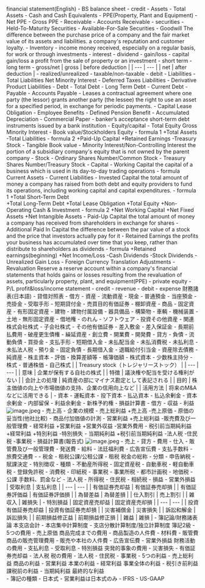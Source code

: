 financial statement(English)
        - BS balance sheet
            - credit
                - Assets
                    - Total Assets
                    - Cash and Cash Equivalents
                    - PPE(Property, Plant and Equipment)
                        - Net PPE
                        - Gross PPE
                    - Receivable
                        - Accounts Receivable
                    - securities
                        - Held-To-Maturity Securities
                        - Available-For-Sale Securities
                    - Goodwill
                        The difference between the purchase price of a company and the fair market value of its assets and liabilities.
                        a company's reputation and customer loyalty. 
                    - Inventory
                    - income
                        money received, especially on a regular basis, for work or through investments
                        - interest
                        - dividend
                        - gain/loss
                            - capital gain/loss
                                a profit from the sale of property or an investment
                                - short term
                                - long term
                            - gross/net
                                | gross | before deduction |
                                | --- | --- |
                                | net | after deduction  |
                            - realized/unrealized
                            - taxable/non-taxable
            - debit
                - Liabilities
                    - Total Liabilities Net Minority Interest
                    - Deferred Taxes Liabilities
                    - Derivative Product Liabilities
                    - Debt
                        - Total Debt
                        - Long Term Debt
                        - Current Debt
                    - Payable
                        - Accounts Payable
                    - Leases
                        a contractual agreement where one party (the lessor) grants another party (the lessee) the right to use an asset for a specified period, in exchange for periodic payments.
                        - Capital Lease Obligation
                    - Employee Benefits
                    - Defined Pension Benefit
                    - Accumulated Depreciation
                    - Commercial Paper
                    - banker’s acceptance
                        short-term debt instruments issued by a bank institution
                - Equity/capital
                    - Total Equity Gross Minority Interest
                    - Book value/Stockholders Equity
                        - formula 1
                            +Total Assets 
                            -Total Liabilities
                        - formula 2
                            +Paid-Up Capital 
                            +Retained Earnings 
                            -Treasury Stock
                        - Tangible Book value
                    - Minority Interest/Non-Controlling Interest
                        the portion of a subsidiary company's equity that is not owned by the parent company
                    - Stock
                        - Ordinary Shares Number/Common Stock
                        - Treasury Shares Number/Treasury Stock
                    - Capital
                        - Working Capital
                            the capital of a business which is used in its day-to-day trading operations
                            - formula
                                Current Assets - Current Liabilities
                        - Invested Capital
                            the total amount of money a company has raised from both debt and equity providers to fund its operations, including working capital and capital expenditures.
                            - formula 1
                                +Total Short-Term Debt  
                                +Total Long-Term Debt 
                                +Total Lease Obligation 
                                +Total Equity 
                                +Non-Operating Cash & Investment
                            - formula 2
                                +Net Working Capital
                                +Net Fixed Assets
                                +Net Intangible Assets
                        - Paid-Up Capital
                            the total amount of money a company has received from shareholders in exchange for shares
                        - Additional Paid In Capital
                            the difference between the par value of a stock and the price that investors actually pay for it
                    - Retained Earnings
                        the profits your business has accumulated over time that you keep, rather than distribute to shareholders as dividends
                        - formula
                            +Retained earnings(beginning)
                            +Net Income/Loss
                            -Cash Dividends
                            -Stock Dividends
                    - Unrealized Gain Loss
                    - Foreign Currency Translation Adjustments
                    - Revaluation Reserve
                        a reserve account within a company's financial statements that holds gains or losses resulting from the revaluation of assets, particularly property, plant, and equipment(PPE)
                    - private equity
        - P/L profit&loss/income statement
            - credit
                - revenue
            - debit
                - expense
財務諸表(日本語)
        - 貸借対照表
            - 借方
                - 資産
                    - 流動資産
                        - 現金
                        - 普通預金
                        - 当座預金
                        - 売掛金
                        - 受取手形
                        - 短期貸付金
                        - 売買目的有価証券
                        - 棚卸資産
                        - 商品
                    - 固定資産
                        - 有形固定資産
                            - 建物
                            - 建物付属設備
                            - 器具備品
                            - 構築物
                            - 車輌
                            - 機械装置
                            - 土地
                        - 無形固定資産
                            - 借地権
                            - のれん
                            - ソフトウェア
                        - 投資その他資産
                            - 関連株式会社株式
                            - 子会社株式
                            - その他有価証券
                            - 差入敷金
                            - 差入保証金
                            - 長期前払費用
                            - 破産更生債権
                    - 繰延資産
                        - 創立費
                        - 開業費
                        - 開発費
            - 貸方
                - 負債
                    - 流動負債
                        - 買掛金
                        - 支払手形
                        - 短期借入金
                        - 未払配当金
                        - 未払消費税
                        - 未払利息
                        - 未払法人税
                        - 預り金
                    - 固定負債
                        - 長期借入金
                        - 退職給付引当金
                        - 資産除去債務
                - 純資産
                    - 株主資本
                    - 評価・換算差額等
                    - 帳簿価額
                    - 株式資本
                    - 少数株主持分
                    - 株式
                        - 普通株価
                        - 自己株式
                            |  | Treasury stock（トレジャリーストック） |
                            | --- | --- |
                            | 意味 | 企業が保有する自社の株式 |
                            | 特徴 | 議決権や配当を受ける権利がない |
                            | 会計上の処理 | 純資産の部にマイナス勘定として表記される |
                            | 目的 | 株主価値の向上や市場価値の支持、企業の信用向上など |
                            | 活用方法 | 将来のM&Aなどに活用できる |
                    - 資本
                        - 運転資本
                        - 投下資本
                        - 払込資本
                        - 払込余剰金
                        - 資本余剰金
                    - 内部留保
                    - 利益余剰金
                    - 新株予約権
        - 損益計算書
            - 借方
                - 収益
                    - 利益
                        ![image.jpeg](学問%20academics/notion/economics/ExportBlock-5173355a-40b0-4550-b453-181e6713355d-Part-1/image%203.jpeg)
                        - 売上高
                            - 企業の規模
                        - 売上総利益
                            +売上高
                            -売上原価
                            - 原価の妥当性(他社比較)
                            - 商品付加価値の計測
                        - 営業利益
                            +売上総利益
                            -販売費及び一般管理費
                        - 経常利益
                            +営業利益
                            +営業外収益
                            -営業外費用
                        - 税引前当期純利益
                            +経常利益
                            +特別利益
                            -特別損失
                        - 当期純利益
                            +税引前当期純利益
                            -法人税
                            -住民税
                            -事業税
                        - 損益計算書(報告式)
                            ![image.jpeg](image%204.jpeg)
                    - 売上
            - 貸方
                - 費用
                    - 仕入
                    - 販管費及び一般管理費
                        - 発送費
                        - 給料
                        - 法廷福利費
                        - 広告宣伝費
                        - 支払手数料
                        - 旅費交通費
                        - 
                    - 税金
                        - 租税公課/公租公課
                            - 租税
                                税金の総称
                                - 分類
                                    - 申告納税
                                    - 賦課決定
                                    - 特別徴収
                                - 種類
                                    - 不動産所得税
                                    - 固定資産税
                                    - 自動車税
                                    - 軽自動車税
                                    - 登録免許税
                                    - 消費税
                                    - 印紙税
                                    - 事業税
                                    - 事業所税
                                    - 都市計画税
                                    - 地価税
                            - 公課
                                手数料、罰金など
                        - 法人税
                        - 所得税
                        - 住民税
                        - 相続税
            - 損益
                - 営業外損益
                    | 受取利息 | 支払利息 |
                    | --- | --- |
                    | 有価証券売却益 | 有価証券売却損 |
                    | 有価証券評価益 | 有価証券評価損 |
                    | 為替差益 | 為替差損 |
                    | 仕入割引 | 売上割引 |
                    | 雑収入 | 雑損失 |
                - 特別損益
                    | 固定資産売却益 | 固定資産売却損 |
                    | --- | --- |
                    | 投資有価証券売却益 | 投資有価証券売却損 |
                    | 災害補償金 | 災害損失 |
                    | 訴訟和解金 | 訴訟損失 |
                    | 前期損益修正益 | 前期損益修正損 |
                    | 雑益 | 雑損 |
                - 
簿記論/財務諸表論
    本支店会計
            - 本店集中計算制度
            - 支店分散計算制度/独立計算制度
簿記2級
    - 5つの費用
        - 売上原価
            商品完成までの費用
            - 商品製造の人件費
            - 材料費
        - 販管費
            商品の販売管理費用
            - 販売や本社の人件費
            - 広告宣伝費
        - 営業外損益
            財務活動の費用
            - 支払利息
            - 受取利息
        - 特別損益
            突発的事象の費用
            - 災害損失
            - 有価証券売却益
        - 法人税
            税の費用
            - 法人税
            - 住民税
            - 事業税
    - 5つの利益
        - 売上総利益
            商品の利益
        - 営業利益
            本業の利益
        - 経常利益
            事業全体の利益
        - 税引き前利益
            課税前の利益
        - 当期純利益
            最終的な利益    
    - 簿記の種類
        - 日本式
            - 営業利益は日本式のみ
        - IFRS
        - US-GAAP
